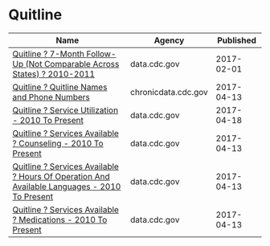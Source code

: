 # Quitline

Name | Agency | Published
---- | ---- | ---------
[Quitline ? 7-Month Follow-Up (Not Comparable Across States) ? 2010-2011](../datasets/7dvv-y64a.md) | data.cdc.gov | 2017-02-01
[Quitline ? Quitline Names and Phone Numbers](../datasets/tid6-xphm.md) | chronicdata.cdc.gov | 2017-04-13
[Quitline ? Service Utilization - 2010 To Present](../datasets/equ4-92qe.md) | data.cdc.gov | 2017-04-18
[Quitline ? Services Available ? Counseling - 2010 To Present](../datasets/66cx-b9a4.md) | data.cdc.gov | 2017-04-13
[Quitline ? Services Available ? Hours Of Operation And Available Languages - 2010 To Present](../datasets/vtt8-av2v.md) | data.cdc.gov | 2017-04-13
[Quitline ? Services Available ? Medications - 2010 To Present](../datasets/tbyb-bvjd.md) | data.cdc.gov | 2017-04-13

